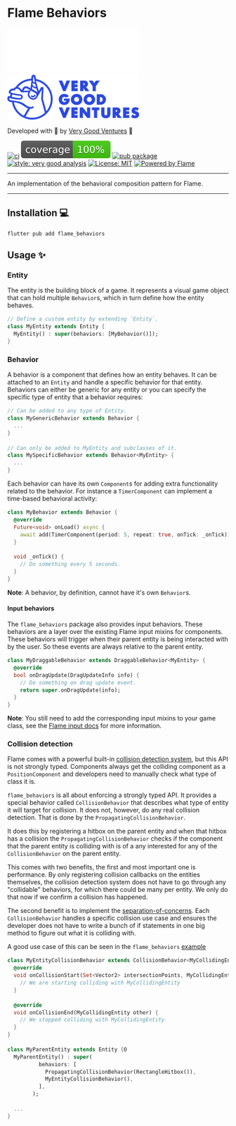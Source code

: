 # Flame Behaviors

[![Very Good Ventures][logo_white]][very_good_ventures_link_dark]
[![Very Good Ventures][logo_black]][very_good_ventures_link_light]

Developed with 💙 by [Very Good Ventures][very_good_ventures_link] 🦄

[![ci][ci_badge]][ci_link]
[![coverage][coverage_badge]][ci_link]
[![pub package][pub_badge]][pub_link]
[![style: very good analysis][very_good_analysis_badge]][very_good_analysis_link]
[![License: MIT][license_badge]][license_link]
[![Powered by Flame][flame_badge_link]]([flame_link])

---

An implementation of the behavioral composition pattern for Flame.

---

## Installation 💻

```
flutter pub add flame_behaviors
```

## Usage ✨

### Entity

The entity is the building block of a game. It represents a visual game object that can hold 
multiple `Behavior`s, which in turn define how the entity behaves.

```dart
// Define a custom entity by extending `Entity`.
class MyEntity extends Entity {
  MyEntity() : super(behaviors: [MyBehavior()]);
}
```

### Behavior

A behavior is a component that defines how an entity behaves. It can be attached to an `Entity` 
and handle a specific behavior for that entity. Behaviors can either be generic for any entity 
or you can specify the specific type of entity that a behavior requires:

```dart
// Can be added to any type of Entity.
class MyGenericBehavior extends Behavior {
  ...
}

// Can only be added to MyEntity and subclasses of it.
class MySpecificBehavior extends Behavior<MyEntity> {
  ...
}
```

Each behavior can have its own `Component`s for adding extra functionality related to the 
behavior. For instance a `TimerComponent` can implement a time-based behavioral activity:

```dart
class MyBehavior extends Behavior {
  @override
  Future<void> onLoad() async {
    await add(TimerComponent(period: 5, repeat: true, onTick: _onTick));
  }

  void _onTick() {
    // Do something every 5 seconds.
  }
}
```

**Note**: A behavior, by definition, cannot have it's own `Behavior`s. 

#### Input behaviors

The `flame_behaviors` package also provides input behaviors. These behaviors are a 
layer over the existing Flame input mixins for components. These behaviors will 
trigger when their parent entity is being interacted with by the user. So these events 
are always relative to the parent entity.

```dart
class MyDraggableBehavior extends DraggableBehavior<MyEntity> {
  @override
  bool onDragUpdate(DragUpdateInfo info) {
    // Do something on drag update event.
    return super.onDragUpdate(info);
  }
}
```

**Note**: You still need to add the corresponding input mixins to your game class, see the 
[Flame input docs](https://docs.flame-engine.org/1.2.0/flame/inputs/inputs.html) for more 
information.

### Collision detection

Flame comes with a powerful built-in [collision detection system](https://docs.flame-engine.org/1.2.0/flame/collision_detection.html), 
but this API is not strongly typed. Components always get the colliding component as a 
`PositionComponent` and developers need to manually check what type of class it is. 

`flame_behaviors` is all about enforcing a strongly typed API. It provides a special behavior 
called `CollisionBehavior` that describes what type of entity it will target for collision. It 
does not, however, do any real collision detection. That is done by the 
`PropagatingCollisionBehavior`.

It does this by registering a hitbox on the parent entity and when that hitbox has a collision the 
`PropagatingCollisionBehavior` checks if the component that the parent entity is colliding with is 
of a any interested for any of the `CollisionBehavior` on the parent entity.

This comes with two benefits, the first and most important one is performance. By only registering
collision callbacks on the entities themselves, the collision detection system does not have to 
go through any "collidable" behaviors, for which there could be many per entity. We only do that 
now if we confirm a collision has happened. 

The second benefit is to implement the [separation-of-concerns](https://en.wikipedia.org/wiki/Separation_of_concerns). 
Each `CollisionBehavior` handles a specific collision use case and ensures the developer does not 
have to write a bunch of if statements in one big method to figure out what it is colliding with.

A good use case of this can be seen in the `flame_behaviors` [example](https://github.com/VeryGoodOpenSource/flame_behaviors/tree/main/example)

```dart
class MyEntityCollisionBehavior extends CollisionBehavior<MyCollidingEntity, MyParentEntity> {
  @override
  void onCollisionStart(Set<Vector2> intersectionPoints, MyCollidingEntity other) {
    // We are starting colliding with MyCollidingEntity
  }

  @override
  void onCollisionEnd(MyCollidingEntity other) {
    // We stopped colliding with MyCollidingEntity
  }
}

class MyParentEntity extends Entity {O
  MyParentEntity() : super(
          behaviors: [
            PropagatingCollisionBehavior(RectangleHitbox()),
            MyEntityCollisionBehavior(),
          ],
        );
  
  ...
}
```

[ci_badge]: https://github.com/VeryGoodOpenSource/flame_behaviors/workflows/flame_behaviors/badge.svg
[ci_link]: https://github.com/VeryGoodOpenSource/flame_behaviors/actions
[coverage_badge]: https://raw.githubusercontent.com/VeryGoodOpenSource/flame_behaviors/main/coverage_badge.svg
[license_badge]: https://img.shields.io/badge/license-MIT-blue.svg
[license_link]: https://opensource.org/licenses/MIT
[logo_black]: https://raw.githubusercontent.com/VGVentures/very_good_brand/main/styles/README/vgv_logo_black.png#gh-light-mode-only
[logo_white]: https://raw.githubusercontent.com/VGVentures/very_good_brand/main/styles/README/vgv_logo_white.png#gh-dark-mode-only
[pub_badge]: https://img.shields.io/pub/v/flame_behaviors.svg
[pub_link]: https://pub.dartlang.org/packages/flame_behaviors
[very_good_analysis_badge]: https://img.shields.io/badge/style-very_good_analysis-B22C89.svg
[very_good_analysis_link]: https://pub.dev/packages/very_good_analysis
[very_good_ventures_link]: https://verygood.ventures/?utm_source=github&utm_medium=banner&utm_campaign=CLI
[very_good_ventures_link_dark]: https://verygood.ventures/?utm_source=github&utm_medium=banner&utm_campaign=CLI#gh-dark-mode-only
[very_good_ventures_link_light]: https://verygood.ventures/?utm_source=github&utm_medium=banner&utm_campaign=CLI#gh-light-mode-only
[flame_badge_link]: https://img.shields.io/badge/Powered%20by-%F0%9F%94%A5-orange.svg
[flame_link]: https://flame-engine.org
